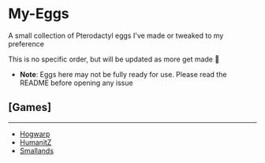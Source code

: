 # My-Eggs
A small collection of Pterodactyl eggs I've made or tweaked to my preference

This is no specific order, but will be updated as more get made 👀
- **Note**: Eggs here may not be fully ready for use. Please read the README before opening any issue

## [Games]
-----------
* [Hogwarp](Hogwarp)
* [HumanitZ](Humanitz)
* [Smallands](Smallands)
